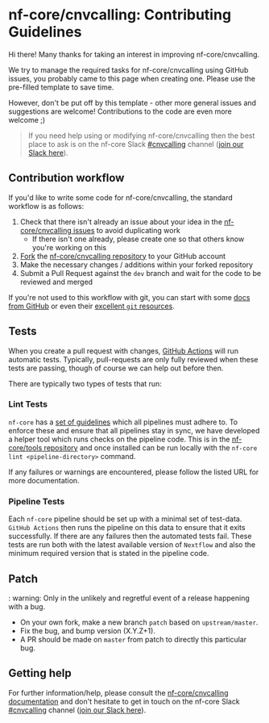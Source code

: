 # nf-core/cnvcalling: Contributing Guidelines

Hi there!
Many thanks for taking an interest in improving nf-core/cnvcalling.

We try to manage the required tasks for nf-core/cnvcalling using GitHub issues, you probably came to this page when creating one.
Please use the pre-filled template to save time.

However, don't be put off by this template - other more general issues and suggestions are welcome!
Contributions to the code are even more welcome ;)

> If you need help using or modifying nf-core/cnvcalling then the best place to ask is on the nf-core Slack [#cnvcalling](https://nfcore.slack.com/channels/cnvcalling) channel ([join our Slack here](https://nf-co.re/join/slack)).

## Contribution workflow

If you'd like to write some code for nf-core/cnvcalling, the standard workflow is as follows:

1. Check that there isn't already an issue about your idea in the [nf-core/cnvcalling issues](https://github.com/nf-core/cnvcalling/issues) to avoid duplicating work
    * If there isn't one already, please create one so that others know you're working on this
2. [Fork](https://help.github.com/en/github/getting-started-with-github/fork-a-repo) the [nf-core/cnvcalling repository](https://github.com/nf-core/cnvcalling) to your GitHub account
3. Make the necessary changes / additions within your forked repository
4. Submit a Pull Request against the `dev` branch and wait for the code to be reviewed and merged

If you're not used to this workflow with git, you can start with some [docs from GitHub](https://help.github.com/en/github/collaborating-with-issues-and-pull-requests) or even their [excellent `git` resources](https://try.github.io/).

## Tests

When you create a pull request with changes, [GitHub Actions](https://github.com/features/actions) will run automatic tests.
Typically, pull-requests are only fully reviewed when these tests are passing, though of course we can help out before then.

There are typically two types of tests that run:

### Lint Tests

`nf-core` has a [set of guidelines](https://nf-co.re/developers/guidelines) which all pipelines must adhere to.
To enforce these and ensure that all pipelines stay in sync, we have developed a helper tool which runs checks on the pipeline code. This is in the [nf-core/tools repository](https://github.com/nf-core/tools) and once installed can be run locally with the `nf-core lint <pipeline-directory>` command.

If any failures or warnings are encountered, please follow the listed URL for more documentation.

### Pipeline Tests

Each `nf-core` pipeline should be set up with a minimal set of test-data.
`GitHub Actions` then runs the pipeline on this data to ensure that it exits successfully.
If there are any failures then the automated tests fail.
These tests are run both with the latest available version of `Nextflow` and also the minimum required version that is stated in the pipeline code.

## Patch

: warning: Only in the unlikely and regretful event of a release happening with a bug.

* On your own fork, make a new branch `patch` based on `upstream/master`.
* Fix the bug, and bump version (X.Y.Z+1).
* A PR should be made on `master` from patch to directly this particular bug.

## Getting help

For further information/help, please consult the [nf-core/cnvcalling documentation](https://nf-co.re/nf-core/cnvcalling/docs) and don't hesitate to get in touch on the nf-core Slack [#cnvcalling](https://nfcore.slack.com/channels/cnvcalling) channel ([join our Slack here](https://nf-co.re/join/slack)).
